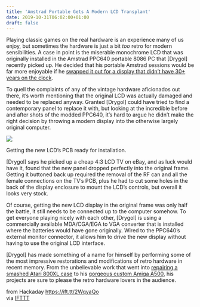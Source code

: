 ```yaml
---
title: 'Amstrad Portable Gets A Modern LCD Transplant'
date: 2019-10-31T06:02:00+01:00
draft: false
---
```


Playing classic games on the real hardware is an experience many of us enjoy, but sometimes the hardware is just a bit _too_ retro for modern sensibilities. A case in point is the miserable monochrome LCD that was originally installed in the Amstrad PPC640 portable 8086 PC that \[Drygol\] recently picked up. He decided that his portable Amstrad sessions would be far more enjoyable if he [swapped it out for a display that didn’t have 30+ years on the clock](https://retrohax.net/amstrad-ppc640-modshax/).

To quell the complaints of any of the vintage hardware aficionados out there, it’s worth mentioning that the original LCD was actually damaged and needed to be replaced anyway. Granted \[Drygol\] could have tried to find a contemporary panel to replace it with, but looking at the incredible before and after shots of the modded PPC640, it’s hard to argue he didn’t make the right decision by throwing a modern display into the otherwise largely original computer.

[![](https://hackaday.com/wp-content/uploads/2019/10/ppc640_detail.jpg?w=400)](https://hackaday.com/wp-content/uploads/2019/10/ppc640_detail.jpg)

Getting the new LCD’s PCB ready for installation.

\[Drygol\] says he picked up a cheap 4:3 LCD TV on eBay, and as luck would have it, found that the new panel dropped perfectly into the original frame. Getting it buttoned back up required the removal of the RF can and all the female connections on the TV’s PCB, plus he had to cut some holes in the back of the display enclosure to mount the LCD’s controls, but overall it looks very stock.

Of course, getting the new LCD display in the original frame was only half the battle, it still needs to be connected up to the computer somehow. To get everyone playing nicely with each other, \[Drygol\] is using a commercially available MDA/CGA/EGA to VGA converter that is installed where the batteries would have gone originally. Wired to the PPC640’s external monitor connector, it allows him to drive the new display without having to use the original LCD interface.

\[Drygol\] has made something of a name for himself by performing some of the most impressive restorations and modifications of retro hardware in recent memory. From the unbelievable work that went into [repairing a smashed Atari 800XL case](https://hackaday.com/2018/07/15/incredible-atari-800xl-case-restoration/) to his [gorgeous custom Amiga A500](https://hackaday.com/2019/10/11/extreme-refurbishing-amiga-edition/), his projects are sure to please the retro hardware lovers in the audience.

  
  
from Hackaday https://ift.tt/2WqyaQo  
via [IFTTT](https://ifttt.com/?ref=da&site=blogger)